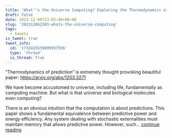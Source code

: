 ```yaml
---
title: 'What''s the Universe Computing? Exploring the Thermodynamics of Prediction'
draft: false
date: 2023-12-06T23:03:46+00:00
slug: '202312062303-whats-the-universe-computing'
tags:
  - tweets
is_tweet: true
tweet_info:
  id: '1732415539899957556'
  type: 'thread'
  is_thread: True
---
```




“Thermodynamics of prediction” is extremely thought provoking beautiful paper: <https://arxiv.org/abs/1203.3271>

We have become accustomed to universe, including life, fundamentally as computing machine. But what is that universe and biological molecules even computing?

There is an obvious intuition that the computation is about predictions. This paper shows a fundamental equivalence between predictive power and energy efficiency. Any system dealing with stochastic externalities must maintain memory that allows predictive power. However, such… [continue reading](https://x.com/sytelus/status/1732415539899957556)
